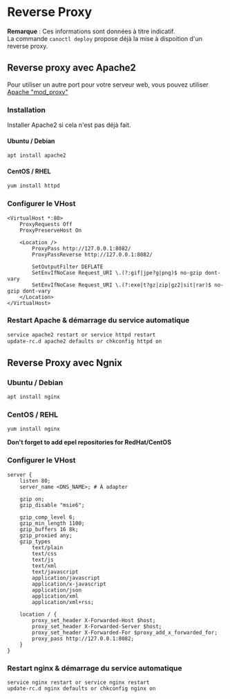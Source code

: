 # Reverse Proxy

**Remarque** : Ces informations sont données à titre indicatif.  
La commande `canoctl deploy` propose déjà la mise à dispoition d'un reverse proxy.

## Reverse proxy avec Apache2

Pour utiliser un autre port pour votre serveur web, vous pouvez utiliser [Apache "mod_proxy"](https://httpd.apache.org/docs/2.4/fr/mod/mod_proxy.html)

### Installation

Installer Apache2 si cela n'est pas déjà fait.

#### Ubuntu / Debian

```sh
apt install apache2
```

#### CentOS / RHEL

```sh
yum install httpd
```

### Configurer le VHost

```
<VirtualHost *:80>
    ProxyRequests Off
    ProxyPreserveHost On

    <Location />
        ProxyPass http://127.0.0.1:8082/
        ProxyPassReverse http://127.0.0.1:8082/
    
        SetOutputFilter DEFLATE
        SetEnvIfNoCase Request_URI \.(?:gif|jpe?g|png)$ no-gzip dont-vary
        SetEnvIfNoCase Request_URI \.(?:exe|t?gz|zip|gz2|sit|rar)$ no-gzip dont-vary
    </Location>
</VirtualHost>
```

### Restart Apache & démarrage du service automatique

```sh
service apache2 restart or service httpd restart
update-rc.d apache2 defaults or chkconfig httpd on 
```

## Reverse Proxy avec Ngnix

### Ubuntu / Debian

```sh
apt install nginx
``` 

### CentOS / REHL 

```sh
yum install nginx
```

**Don't forget to add epel repositories for RedHat/CentOS**

### Configurer le VHost

```
server {
	listen 80;
	server_name <DNS_NAME>; # À adapter

	gzip on;
	gzip_disable "msie6";
	
	gzip_comp_level 6;
	gzip_min_length 1100;
	gzip_buffers 16 8k;
	gzip_proxied any;
	gzip_types
	    text/plain
	    text/css
	    text/js
	    text/xml
	    text/javascript
	    application/javascript
	    application/x-javascript
	    application/json
	    application/xml
	    application/xml+rss;

	location / {
		proxy_set_header X-Forwarded-Host $host;
		proxy_set_header X-Forwarded-Server $host;
		proxy_set_header X-Forwarded-For $proxy_add_x_forwarded_for;
		proxy_pass http://127.0.0.1:8082;    
	}	
}
```

### Restart nginx & démarrage du service automatique

```
service nginx restart or service nginx restart
update-rc.d nginx defaults or chkconfig nginx on 
```
